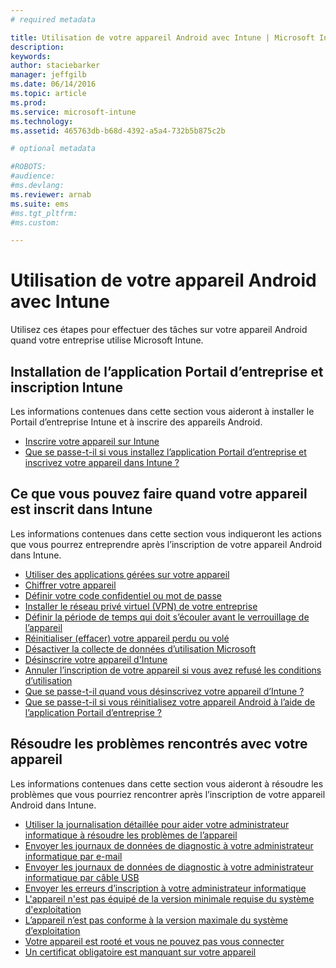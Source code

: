 ```yaml
---
# required metadata

title: Utilisation de votre appareil Android avec Intune | Microsoft Intune
description:
keywords:
author: staciebarker
manager: jeffgilb
ms.date: 06/14/2016
ms.topic: article
ms.prod:
ms.service: microsoft-intune
ms.technology:
ms.assetid: 465763db-b68d-4392-a5a4-732b5b875c2b

# optional metadata

#ROBOTS:
#audience:
#ms.devlang:
ms.reviewer: arnab
ms.suite: ems
#ms.tgt_pltfrm:
#ms.custom:

---
```



# Utilisation de votre appareil Android avec Intune

Utilisez ces étapes pour effectuer des tâches sur votre appareil Android quand votre entreprise utilise Microsoft Intune.

## Installation de l’application Portail d’entreprise et inscription Intune

Les informations contenues dans cette section vous aideront à installer le Portail d’entreprise Intune et à inscrire des appareils Android.

- [Inscrire votre appareil sur Intune](enroll-your-device-in-Intune-android.md)
- [Que se passe-t-il si vous installez l’application Portail d’entreprise et inscrivez votre appareil dans Intune ?](what-happens-if-you-install-the-company-portal-app-and-enroll-your-device-in-intune-android.md)

## Ce que vous pouvez faire quand votre appareil est inscrit dans Intune

Les informations contenues dans cette section vous indiqueront les actions que vous pourrez entreprendre après l’inscription de votre appareil Android dans Intune.

- [Utiliser des applications gérées sur votre appareil](use-managed-apps-on-your-device-android.md)
- [Chiffrer votre appareil](encrypt-your-device-android.md)
- [Définir votre code confidentiel ou mot de passe](set-your-pin-or-password-android.md)
- [Installer le réseau privé virtuel (VPN) de votre entreprise](install-your-companys-virtual-private-network-VPN-android.md)
- [Définir la période de temps qui doit s’écouler avant le verrouillage de l’appareil](set-the-amount-of-time-before-your-device-is-locked-android.md)
- [Réinitialiser (effacer) votre appareil perdu ou volé](reset-erase-your-lost-or-stolen-device-android.md)
- [Désactiver la collecte de données d’utilisation Microsoft](turn-off-microsoft-usage-data-collection-android.md)
- [Désinscrire votre appareil d'Intune](unenroll-your-device-from-intune-android.md)
- [Annuler l’inscription de votre appareil si vous avez refusé les conditions d’utilisation](unenroll-your-device-from-intune-if-you-declined-terms-of-use-android.md)
- [Que se passe-t-il quand vous désinscrivez votre appareil d’Intune ?](what-happens-if-you-unenroll-your-device-from-intune-android.md)
- [Que se passe-t-il si vous réinitialisez votre appareil Android à l’aide de l’application Portail d’entreprise ?](what-happens-if-you-reset-your-device-using-the-company-portal-android.md)

## Résoudre les problèmes rencontrés avec votre appareil

Les informations contenues dans cette section vous aideront à résoudre les problèmes que vous pourriez rencontrer après l’inscription de votre appareil Android dans Intune.

- [Utiliser la journalisation détaillée pour aider votre administrateur informatique à résoudre les problèmes de l’appareil](use-verbose-logging-to-help-your-it-administrator-fix-device-issues-android.md)
- [Envoyer les journaux de données de diagnostic à votre administrateur informatique par e-mail](send-diagnostic-data-logs-to-your-it-administrator-using-email-android.md)
- [Envoyer les journaux de données de diagnostic à votre administrateur informatique par câble USB](send-diagnostic-data-logs-to-your-it-administrator-using-a-usb-cable-android.md)
- [Envoyer les erreurs d’inscription à votre administrateur informatique](send-enrollment-errors-to-your-it-administrator-android.md)
- [L'appareil n'est pas équipé de la version minimale requise du système d'exploitation](device-doesnt-have-the-required-minimum-operating-system-version-android.md)
- [L’appareil n’est pas conforme à la version maximale du système d’exploitation](device-doesnt-comply-with-maximum-operating-system-version-android.md)
- [Votre appareil est rooté et vous ne pouvez pas vous connecter](your-device-is-rooted-and-you-cant-connect-android.md)
- [Un certificat obligatoire est manquant sur votre appareil](your-device-is-missing-a-required-certificate-android.md)




<!--HONumber=Jun16_HO2-->


